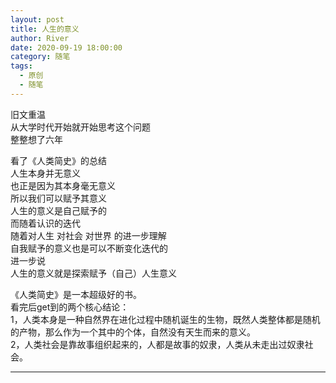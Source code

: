 ```yaml
---
layout: post
title: 人生的意义
author: River
date: 2020-09-19 18:00:00
category: 随笔
tags:
  - 原创
  - 随笔
---
```


旧文重温  
从大学时代开始就开始思考这个问题  
整整想了六年  

<!-- more -->

看了《人类简史》的总结  
人生本身并无意义  
也正是因为其本身毫无意义  
所以我们可以赋予其意义  
人生的意义是自己赋予的  
而随着认识的迭代  
随着对人生 对社会 对世界 的进一步理解  
自我赋予的意义也是可以不断变化迭代的  
进一步说  
人生的意义就是探索赋予（自己）人生意义  

《人类简史》是一本超级好的书。  
看完后get到的两个核心结论：  
1，人类本身是一种自然界在进化过程中随机诞生的生物，既然人类整体都是随机的产物，那么作为一个其中的个体，自然没有天生而来的意义。  
2，人类社会是靠故事组织起来的，人都是故事的奴隶，人类从未走出过奴隶社会。  

---
